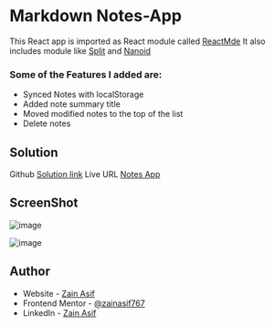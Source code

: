 # Markdown Notes-App

This React app is imported as React module called [ReactMde](https://www.npmjs.com/package/react-mde)
It also includes module like [Split](https://www.npmjs.com/package/react-split-pane) and [Nanoid](https://www.npmjs.com/package/nanoid) 

### Some of the Features I added are: 

- Synced Notes with localStorage
- Added note summary title
- Moved modified notes to the top of the list
- Delete notes

## Solution 

Github [Solution link](https://github.com/ZainAsif767/notesapp)
Live URL [Notes App](https://markdown-notes-app1.netlify.app/)


## ScreenShot

![image](https://user-images.githubusercontent.com/98703238/211536468-4530e52b-5e7a-43b6-819c-c1ce8552d7fb.png)

![image](https://user-images.githubusercontent.com/98703238/211536420-dec6c144-a61e-4bb1-8962-14e247d45dd8.png)

## Author

- Website - [Zain Asif](www.github.com/zainasif767)
- Frontend Mentor - [@zainasif767](https://www.frontendmentor.io/profile/ZainAsif767)
- LinkedIn - [Zain Asif](https://www.linkedin.com/in/zain-asif-614337233)
